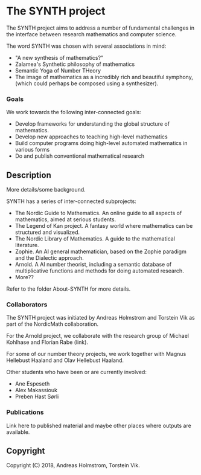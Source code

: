 # The SYNTH project

The SYNTH project aims to address a number of fundamental challenges in the interface between research mathematics and computer science.

The word SYNTH was chosen with several associations in mind:
- "A new synthesis of mathematics?"
- Zalamea's Synthetic philosophy of mathematics
- Semantic Yoga of Number THeory  
- The image of mathematics as a incredibly rich and beautiful symphony, (which could perhaps be composed using a synthesizer).


### Goals
We work towards the following inter-connected goals:
- Develop frameworks for understanding the global structure of mathematics.
- Develop new approaches to teaching high-level mathematics
- Build computer programs doing high-level automated mathematics in various forms
- Do and publish conventional mathematical research


## Description

More details/some background.

SYNTH has a series of inter-connected subprojects:
- The Nordic Guide to Mathematics. An online guide to all aspects of mathematics, aimed at serious students.
- The Legend of Kan project. A fantasy world where mathematics can be structured and visualized.
- The Nordic Library of Mathematics. A guide to the mathematical literature.
- Zophie. An AI general mathematician, based on the Zophie paradigm and the Dialectic approach.
- Arnold. A AI number theorist, including a semantic database of multiplicative functions and methods for doing automated research.
- More??

Refer to the folder About-SYNTH for more details.


### Collaborators

The SYNTH project was initiated by Andreas Holmstrom and Torstein Vik as part of the NordicMath collaboration.

For the Arnold project, we collaborate with the research group of Michael Kohlhase and Florian Rabe (link).

For some of our number theory projects, we work together with Magnus Hellebust Haaland and Olav Hellebust Haaland.

Other students who have been or are currently involved:
- Ane Espeseth
- Alex Makassiouk
- Preben Hast Sørli




### Publications
Link here to published material and maybe other places where outputs are available.



## Copyright
Copyright (C) 2018, Andreas Holmstrom, Torstein Vik.
